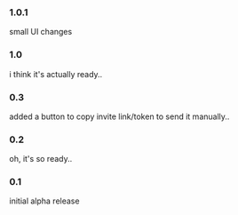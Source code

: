

### 1.0.1

small UI changes

### 1.0

i think it's actually ready..

### 0.3

added a button to copy invite link/token to send it manually..

### 0.2

oh, it's so ready..

### 0.1

initial alpha release
